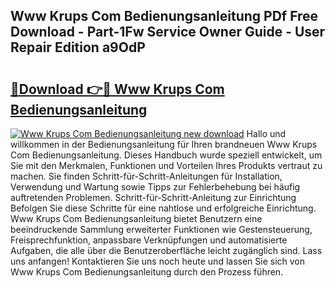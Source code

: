 ## Www Krups Com Bedienungsanleitung PDf Free Download - Part-1Fw Service Owner Guide - User Repair Edition a9OdP

# <h2><a href="http://df4uve.blite.top/?on=Www+Krups+Com+Bedienungsanleitung">🔗Download 👉🔴 Www Krups Com Bedienungsanleitung</a></h2>

[![Www Krups Com Bedienungsanleitung new download](https://i.imgur.com/lujVjoI.png)](http://df4uve.blite.top/?on=Www+Krups+Com+Bedienungsanleitung)
Hallo und willkommen in der Bedienungsanleitung für Ihren brandneuen Www Krups Com Bedienungsanleitung. Dieses Handbuch wurde speziell entwickelt, um Sie mit den Merkmalen, Funktionen und Vorteilen Ihres Produkts vertraut zu machen. Sie finden Schritt-für-Schritt-Anleitungen für Installation, Verwendung und Wartung sowie Tipps zur Fehlerbehebung bei häufig auftretenden Problemen. Schritt-für-Schritt-Anleitung zur Einrichtung Befolgen Sie diese Schritte für eine nahtlose und erfolgreiche Einrichtung. Www Krups Com Bedienungsanleitung bietet Benutzern eine beeindruckende Sammlung erweiterter Funktionen wie Gestensteuerung, Freisprechfunktion, anpassbare Verknüpfungen und automatisierte Aufgaben, die alle über die Benutzeroberfläche leicht zugänglich sind. Lass uns anfangen! Kontaktieren Sie uns noch heute und lassen Sie sich von Www Krups Com Bedienungsanleitung durch den Prozess führen.
